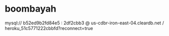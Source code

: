 # boombayah

mysql://
b52ed9b2fd84e5
:
2df2cbb3
@
us-cdbr-iron-east-04.cleardb.net
/
heroku_51c5771222cbbfd?reconnect=true
